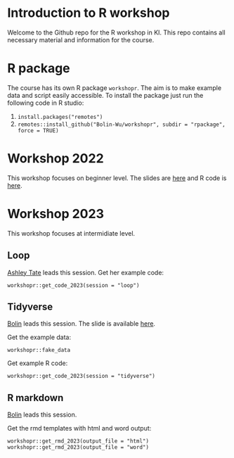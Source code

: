 # Introduction to R workshop
Welcome to the Github repo for the R workshop in KI. This repo contains all necessary material and information for the course.

# R package
The course has its own R package `workshopr`. The aim is to make example data and script easily accessible. To install the package just run the following code in R studio:

1. `install.packages("remotes")`
2. `remotes::install_github("Bolin-Wu/workshopr", subdir = "rpackage", force = TRUE)`

# Workshop 2022
This workshop focuses on beginner level.  The slides are  [here](https://github.com/Bolin-Wu/workshopr/blob/main/material/2022_beginner/slide.pdf) and R code is [here](https://github.com/Bolin-Wu/workshopr/blob/main/material/2022_beginner/example.R).

# Workshop 2023
This workshop focuses at intermidiate level.

## Loop
[Ashley Tate](https://staff.ki.se/people/ashley-tate) leads this session. 
Get her example code:

```
workshopr::get_code_2023(session = "loop")
```

## Tidyverse
[Bolin](https://staff.ki.se/people/bolin-wu) leads this session. The slide is available [here](https://github.com/Bolin-Wu/workshopr/blob/main/material/2023_intermediate/tidyverse_RMD_session/slides/index.pdf).

Get the example data:

```
workshopr::fake_data
```

Get example R code:
```
workshopr::get_code_2023(session = "tidyverse")
```

## R markdown
[Bolin](https://staff.ki.se/people/bolin-wu) leads this session.

Get the rmd templates with html and word output:

```
workshopr::get_rmd_2023(output_file = "html")
workshopr::get_rmd_2023(output_file = "word")
```